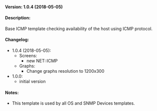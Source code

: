 #### Version: 1.0.4 (2018-05-05)

#### Description:
Base ICMP template checking availability of the host using ICMP protocol.

#### Changelog:
- 1.0.4 (2018-05-05):
  - Screens:
    - new NET::ICMP
  - Graphs:
    - Change graphs resolution to 1200x300
- 1.0.0:
  - initial version

#### Notes:
- This template is used by all OS and SNMP Devices templates.